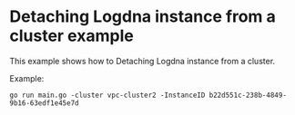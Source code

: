 # Detaching Logdna instance from a cluster example

This example shows how to Detaching Logdna instance from a cluster.

Example: 

```
go run main.go -cluster vpc-cluster2 -InstanceID b22d551c-238b-4849-9b16-63edf1e45e7d
```